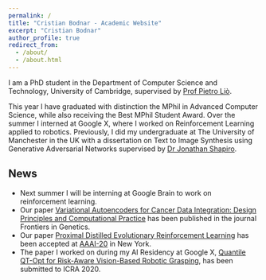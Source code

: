 ```yaml
---
permalink: /
title: "Cristian Bodnar - Academic Website"
excerpt: "Cristian Bodnar"
author_profile: true
redirect_from: 
  - /about/
  - /about.html
---
```


I am a PhD student in the Department of Computer Science and Technology, University of Cambridge, supervised by
[Prof Pietro Liò](https://www.cl.cam.ac.uk/~pl219/).

This year I have graduated with distinction the MPhil in Advanced Computer Science, 
while also receiving the Best MPhil Student Award. Over the summer I interned at Google X, where I worked 
on Reinforcement Learning applied to robotics. Previously, I did my undergraduate at The University of 
Manchester in the UK with a dissertation on Text to Image Synthesis using Generative Adversarial Networks supervised 
by [Dr Jonathan Shapiro](http://www.cs.man.ac.uk/~jls/). 

## News

- Next summer I will be interning at Google Brain to work on reinforcement learning.
- Our paper [Variational Autoencoders for Cancer Data Integration: Design Principles and Computational Practice](https://www.frontiersin.org/articles/10.3389/fgene.2019.01205/full)
has been published in the journal Frontiers in Genetics.
- Our paper [Proximal Distilled Evolutionary Reinforcement Learning](https://arxiv.org/abs/1906.09807)
has been accepted at [AAAI-20](https://aaai.org/Conferences/AAAI-20/) in New York. 
- The paper I worked on during my AI Residency at Google X, [Quantile QT-Opt for Risk-Aware
Vision-Based Robotic Grasping](https://q2-opt.github.io/), has been submitted to ICRA 2020. 
